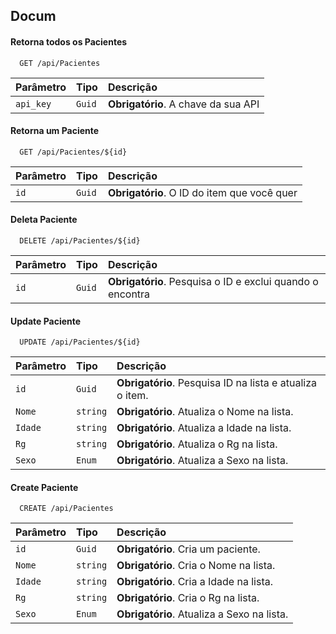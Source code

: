 
## Docum

#### Retorna todos os Pacientes

```http
  GET /api/Pacientes
```

| Parâmetro   | Tipo       | Descrição                           |
| :---------- | :--------- | :---------------------------------- |
| `api_key` | `Guid` | **Obrigatório**. A chave da sua API |

#### Retorna um  Paciente

```http
  GET /api/Pacientes/${id}
```

| Parâmetro   | Tipo       | Descrição                                   |
| :---------- | :--------- | :------------------------------------------ |
| `id`      | `Guid` | **Obrigatório**. O ID do item que você quer |

#### Deleta Paciente

```http
  DELETE /api/Pacientes/${id}
```

| Parâmetro   | Tipo       | Descrição                                   |
| :---------- | :--------- | :------------------------------------------ |
| `id`      | `Guid` | **Obrigatório**. Pesquisa o ID e exclui quando o encontra |

#### Update Paciente

```http
  UPDATE /api/Pacientes/${id}
```

| Parâmetro   | Tipo       | Descrição                                   |
| :---------- | :--------- | :------------------------------------------ |
| `id`      | `Guid` | **Obrigatório**. Pesquisa ID na lista e atualiza o item. |
| `Nome`      | `string` | **Obrigatório**. Atualiza o Nome na lista. |
| `Idade`      | `string` | **Obrigatório**. Atualiza a Idade na lista. |
| `Rg`      | `string` | **Obrigatório**. Atualiza o Rg na lista.  |
| `Sexo`      | `Enum` | **Obrigatório**. Atualiza a Sexo na lista. |


#### Create Paciente

```http
  CREATE /api/Pacientes
```

| Parâmetro   | Tipo       | Descrição                                   |
| :---------- | :--------- | :------------------------------------------ |
| `id`      | `Guid` | **Obrigatório**. Cria um paciente. |
| `Nome`      | `string` | **Obrigatório**. Cria o Nome na lista. |
| `Idade`      | `string` | **Obrigatório**. Cria a Idade na lista. |
| `Rg`      | `string` | **Obrigatório**. Cria o Rg na lista. |
| `Sexo`      | `Enum` | **Obrigatório**. Atualiza a Sexo na lista. |
